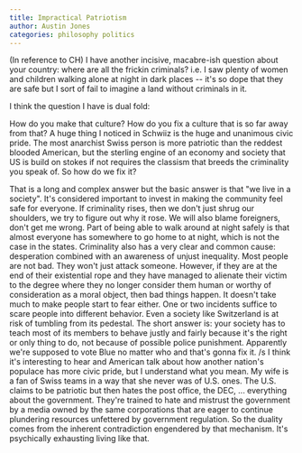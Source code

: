 ```yaml
---
title: Impractical Patriotism
author: Austin Jones
categories: philosophy politics
---
```


(In reference to CH) I have another incisive, macabre-ish question about your country: where are all the frickin criminals? i.e.
I saw plenty of women and children walking alone at night in dark places -- it's so dope that they are safe but I sort of fail to imagine a land without criminals in it.

I think the question I have is dual fold:

How do you make that culture?
How do you fix a culture that is so far away from that?
A huge thing I noticed in Schwiiz is the huge and unanimous civic pride.
The most anarchist Swiss person is more patriotic than the reddest blooded American, but the sterling engine of an economy and society that US is build on stokes if not requires the classism that breeds the criminality you speak of.
So how do we fix it?

That is a long and complex answer but the basic answer is that "we live in a society".
It's considered important to invest in making the community feel safe for everyone.
If criminality rises, then we don't just shrug our shoulders, we try to figure out why it rose.
We will also blame foreigners, don't get me wrong.
Part of being able to walk around at night safely is that almost everyone has somewhere to go home to at night, which is not the case in the states.
Criminality also has a very clear and common cause: desperation combined with an awareness of unjust inequality.
Most people are not bad.
They won't just attack someone.
However, if they are at the end of their existential rope and they have managed to alienate their victim to the degree where they no longer consider them human or worthy of consideration as a moral object, then bad things happen.
It doesn't take much to make people start to fear either.
One or two incidents suffice to scare people into different behavior.
Even a society like Switzerland is at risk of tumbling from its pedestal.
The short answer is: your society has to teach most of its members to behave justly and fairly because it's the right or only thing to do, not because of possible police punishment.
Apparently we're supposed to vote Blue no matter who and that's gonna fix it.
/s
I think it's interesting to hear and American talk about how another nation's populace has more civic pride, but I understand what you mean.
My wife is a fan of Swiss teams in a way that she never was of U.S. ones.
The U.S. claims to be patriotic but then hates the post office, the DEC, ... everything about the government.
They're trained to hate and mistrust the government by a media owned by the same corporations that are eager to continue plundering resources unfettered by government regulation.
So the duality comes from the inherent contradiction engendered by that mechanism.
It's psychically exhausting living like that.
